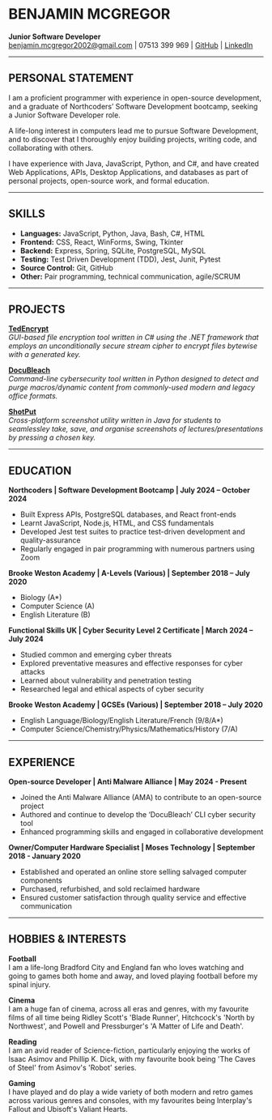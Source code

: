 # BENJAMIN MCGREGOR  
**Junior Software Developer**  
[benjamin.mcgregor2002@gmail.com](mailto:benjamin.mcgregor2002@gmail.com) | 07513 399 969 | [GitHub](https://github.com/Patterbear) | [LinkedIn](https://linkedin.com/in/benjamin-mcgregor-782553224/)

---

## PERSONAL STATEMENT
I am a proficient programmer with experience in open-source development, and a graduate of Northcoders’ Software Development bootcamp, seeking a Junior Software Developer role.

A life-long interest in computers lead me to pursue Software Development, and to discover that I thoroughly enjoy building projects, writing code, and collaborating with others.

I have experience with Java, JavaScript, Python, and C#, and have created Web Applications, APIs, Desktop Applications, and databases as part of personal projects, open-source work, and formal education. 

---

## SKILLS
- **Languages:** JavaScript, Python, Java, Bash, C#, HTML
- **Frontend:** CSS, React, WinForms, Swing, Tkinter
- **Backend:** Express, Spring, SQLite, PostgreSQL, MySQL 
- **Testing:** Test Driven Development (TDD), Jest, Junit, Pytest
- **Source Control:** Git, GitHub
- **Other:** Pair programming, technical communication, agile/SCRUM

---

## PROJECTS
[**TedEncrypt**](https://github.com/Patterbear/TedEncrypt)  
*GUI-based file encryption tool written in C# using the .NET framework that employs an unconditionally secure stream cipher to encrypt files bytewise with a generated key.*

[**DocuBleach**](https://github.com/Anti-Malware-Alliance/docubleach)  
*Command-line cybersecurity tool written in Python designed to detect and purge macros/dynamic content from commonly-used modern and legacy office formats.*

[**ShotPut**](https://github.com/Patterbear/ShotPut)  
*Cross-platform screenshot utility written in Java for students to seamlessley take, save, and organise screenshots of lectures/presentations by pressing a chosen key.*

---

## EDUCATION

**Northcoders | Software Development Bootcamp | July 2024 – October 2024**
- Built Express APIs, PostgreSQL databases, and React front-ends
- Learnt JavaScript, Node.js, HTML, and CSS fundamentals
- Developed Jest test suites to practice test-driven development and quality-assurance
- Regularly engaged in pair programming with numerous partners using Zoom

**Brooke Weston Academy | A-Levels (Various) | September 2018 – July 2020**
- Biology (A*)  
- Computer Science (A)  
- English Literature (B)

**Functional Skills UK | Cyber Security Level 2 Certificate | March 2024 – July 2024**
- Studied common and emerging cyber threats
- Explored preventative measures and effective responses for cyber attacks
- Learned about vulnerability and penetration testing
- Researched legal and ethical aspects of cyber security

**Brooke Weston Academy | GCSEs (Various) | September 2018 – July 2020**
- English Language/Biology/English Literature/French (9/8/A*)  
- Computer Science/Chemistry/Physics/Mathematics/History (7/A)

---

## EXPERIENCE
**Open-source Developer | Anti Malware Alliance | May 2024 - Present**
- Joined the Anti Malware Alliance (AMA) to contribute to an open-source project
- Authored and continue to develop the ‘DocuBleach’ CLI cyber security tool
- Enhanced programming skills and engaged in collaborative development

**Owner/Computer Hardware Specialist | Moses Technology | September 2018 - January 2020**
- Established and operated an online store selling salvaged computer components
- Purchased, refurbished, and sold reclaimed hardware
- Ensured customer satisfaction through quality service and effective communication

---

## HOBBIES & INTERESTS

**Football**  
I am a life-long Bradford City and England fan who loves watching and going to games both home and away, and loved playing football before my spinal injury.

**Cinema**  
I am a huge fan of cinema, across all eras and genres, with my favourite films of all time being Ridley Scott's 'Blade Runner', Hitchcock's 'North by Northwest', and Powell and Pressburger's 'A Matter of Life and Death'.

**Reading**  
I am an avid reader of Science-fiction, particularly enjoying the works of Isaac Asimov and Phillip K. Dick, with my favourite book being 'The Caves of Steel' from Asimov's 'Robot' series.

**Gaming**  
I have played and do play a wide variety of both modern and retro games across various genres and consoles, with my favourites being Interplay's Fallout and Ubisoft's Valiant Hearts.